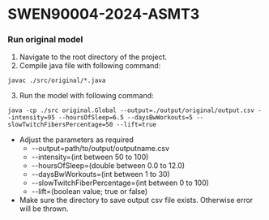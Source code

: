 # SWEN90004-2024-ASMT3

### Run original model
1. Navigate to the root directory of the project.
2. Compile java file with following command:
```
javac ./src/original/*.java
```
3. Run the model with following command:
```
java -cp ./src original.Global --output=./output/original/output.csv --intensity=95 --hoursOfSleep=6.5 --daysBwWorkouts=5 --slowTwitchFibersPercentage=50 --lift=true
```
- Adjust the parameters as required
    - --output=path/to/output/outputname.csv
    - --intensity=(int between 50 to 100)
    - --hoursOfSleep=(double between 0.0 to 12.0)
    - --daysBwWorkouts=(int between 1 to 30)
    - --slowTwitchFiberPercentage=(int between 0 to 100)
    - --lift=(boolean value; true or false)
- Make sure the directory to save output csv file exists. Otherwise error will be thrown.